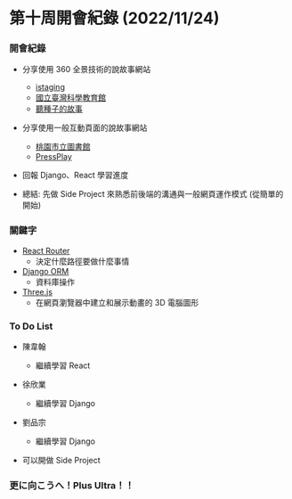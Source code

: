 # 第十周開會紀錄 (2022/11/24)

### 開會紀錄

- 分享使用 360 全景技術的說故事網站
  - [istaging](https://www.istaging.com/zh-tw/livetourGallery/) 
  - [國立臺灣科學教育館](http://vr.kissscience.tw/)
  - [聽種子的故事](https://vr.ntm.gov.tw/2022Seed/)

- 分享使用一般互動頁面的說故事網站
  - [桃園市立圖書館](https://www.typl.gov.tw/mp.asp?mp=1)
  - [PressPlay](https://www.pressplay.cc/event/PressPlayCourse?gclid=CjwKCAiApvebBhAvEiwAe7mHSHQOh6hpxnMi6DrpPbLhwPzuN1BhGFbc1hcBMlCFbh-bwi2Z2hB2GhoCgrsQAvD_BwE)

- 回報 Django、React 學習進度

- 總結: 先做 Side Project 來熟悉前後端的溝通與一般網頁運作模式 (從簡單的開始)

### 關鍵字

- [React Router](https://ithelp.ithome.com.tw/articles/10188245)
  - 決定什麼路徑要做什麼事情
- [Django ORM](https://djangogirlstaipei.gitbooks.io/django-girls-taipei-tutorial/content/django/orm.html)
  - 資料庫操作
- [Three.js](https://test.domojyun.net/MEMO/3D/threejs.html)
  - 在網頁瀏覽器中建立和展示動畫的 3D 電腦圖形

### To Do List

- 陳韋翰
    - 繼續學習 React
- 徐欣業
    - 繼續學習 Django
- 劉品宗
    - 繼續學習 Django

- 可以開做 Side Project

### 更に向こうへ！Plus Ultra！！